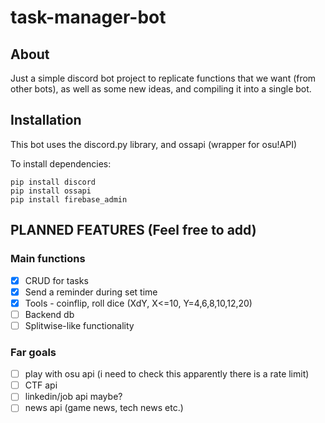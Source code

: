 # task-manager-bot

## About

Just a simple discord bot project to replicate functions that we want (from other bots), as well as some new ideas, and compiling it into a single bot.

## Installation

This bot uses the discord.py library, and ossapi (wrapper for osu!API)

To install dependencies:
```
pip install discord
pip install ossapi
pip install firebase_admin
```

## PLANNED FEATURES (Feel free to add)

### Main functions
- [x] CRUD for tasks
- [x] Send a reminder during set time
- [x] Tools - coinflip, roll dice (XdY, X<=10, Y=4,6,8,10,12,20)
- [ ] Backend db
- [ ] Splitwise-like functionality

### Far goals
- [ ] play with osu api (i need to check this apparently there is a rate limit)
- [ ] CTF api
- [ ] linkedin/job api maybe?
- [ ] news api (game news, tech news etc.)
